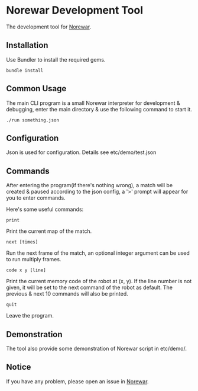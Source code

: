 Norewar Development Tool
==========================
The development tool for [Norewar](https://github.com/gyf1214/norewar-rails).

Installation
-------------
Use Bundler to install the required gems.

	bundle install

Common Usage
------
The main CLI program is a small Norewar interpreter for development & debugging, enter the main directory & use the following command to start it.

	./run something.json

Configuration
--------------
Json is used for configuration. Details see etc/demo/test.json

Commands
--------
After entering the program(if there's nothing wrong), a match will be created & paused according to the json config, a '>' prompt will appear for you to enter commands.

Here's some useful commands:

	print
Print the current map of the match.

	next [times]
Run the next frame of the match, an optional integer argument can be used to run multiply frames.

	code x y [line]
Print the current memory code of the robot at (x, y). If the line number is not given, it will be set to the next command of the robot as default. The previous & next 10 commands will also be printed.

	quit
Leave the program.

Demonstration
--------------
The tool also provide some demonstration of Norewar script in etc/demo/.

Notice
-------
If you have any problem, please open an issue in [Norewar](https://github.com/gyf1214/norewar-rails).

